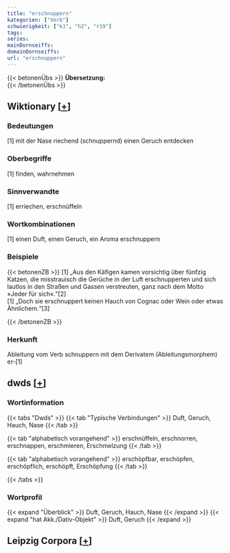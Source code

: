 ```yaml
---
title: "erschnuppern"
kategorien: ["Verb"]
schwierigkeit: ["k1", "h2", "r19"]
tags:
series:
mainDornseiffs:
domainDornseiffs:
url: "erschnuppern"
---
```


{{< betonenÜbs >}}
**Übersetzung:**  
{{< /betonenÜbs >}}

## Wiktionary [[+](https://de.wiktionary.org/wiki/erschnuppern)]

### Bedeutungen
[1] mit der Nase riechend (schnuppernd) einen Geruch entdecken  

### Oberbegriffe
[1] finden, wahrnehmen  

### Sinnverwandte
[1] erriechen, erschnüffeln  

### Wortkombinationen
[1] einen Duft, einen Geruch, ein Aroma erschnuppern  

### Beispiele
{{< betonenZB >}}
[1] „Aus den Käfigen kamen vorsichtig über fünfzig Katzen, die misstrauisch die Gerüche in der Luft erschnupperten und sich lautlos in den Straßen und Gassen verstreuten, ganz nach dem Motto »Jeder für sich«.“[2]  
[1] „Doch sie erschnuppert keinen Hauch von Cognac oder Wein oder etwas Ähnlichem.“[3]  

{{< /betonenZB >}}
### Herkunft
Ableitung vom Verb schnuppern mit dem Derivatem (Ableitungsmorphem) er-[1]  



## dwds [[+](https://www.dwds.de/wb/erschnuppern)]

### Wortinformation
{{< tabs "Dwds" >}}
{{< tab "Typische Verbindungen" >}}
Duft, Geruch, Hauch, Nase
{{< /tab >}}

{{< tab "alphabetisch vorangehend" >}}
erschnüffeln, erschnorren, erschnappen, erschmieren, Erschmelzung
{{< /tab >}}

{{< tab "alphabetisch vorangehend" >}}
erschöpfbar, erschöpfen, erschöpflich, erschöpft, Erschöpfung
{{< /tab >}}

{{< /tabs >}}

### Wortprofil
{{< expand "Überblick" >}} Duft, Geruch, Hauch, Nase {{< /expand >}}
{{< expand "hat Akk./Dativ-Objekt" >}} Duft, Geruch {{< /expand >}}

## Leipzig Corpora [[+](https://corpora.uni-leipzig.de/en/res?word=erschnuppern&corpusId=deu_newscrawl-public_2018)]

